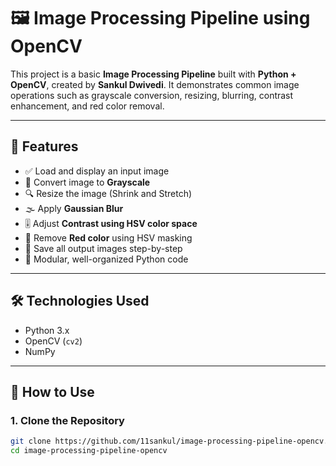 # 🖼️ Image Processing Pipeline using OpenCV

This project is a basic **Image Processing Pipeline** built with **Python + OpenCV**, created by **Sankul Dwivedi**. It demonstrates common image operations such as grayscale conversion, resizing, blurring, contrast enhancement, and red color removal.

---

## 📌 Features

- ✅ Load and display an input image
- 🎨 Convert image to **Grayscale**
- 🔍 Resize the image (Shrink and Stretch)
- 🌫️ Apply **Gaussian Blur**
- 🎚️ Adjust **Contrast using HSV color space**
- 🧼 Remove **Red color** using HSV masking
- 💾 Save all output images step-by-step
- 🧩 Modular, well-organized Python code

---

## 🛠️ Technologies Used

- Python 3.x
- OpenCV (`cv2`)
- NumPy

---

## 🚀 How to Use

### 1. Clone the Repository

```bash
git clone https://github.com/11sankul/image-processing-pipeline-opencv.git
cd image-processing-pipeline-opencv
